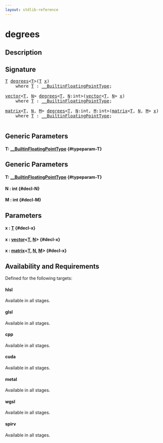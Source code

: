 ```yaml
---
layout: stdlib-reference
---
```


# degrees

## Description





## Signature 

<pre>
<a href="/stdlib-reference/global-decls/degrees#typeparam-T" class="code_type">T</a> <a href="/stdlib-reference/global-decls/degrees">degrees</a>&lt;<a href="/stdlib-reference/global-decls/degrees#typeparam-T" class="code_type">T</a>&gt;(<a href="/stdlib-reference/global-decls/degrees#typeparam-T" class="code_type">T</a> <a href="/stdlib-reference/global-decls/degrees#decl-x" class="code_param">x</a>)
    <span class='code_keyword'>where</span> <a href="/stdlib-reference/global-decls/degrees#typeparam-T" class="code_type">T</a> : <a href="/stdlib-reference/interfaces/BuiltinFloatingPointType/index">__BuiltinFloatingPointType</a>;

<a href="/stdlib-reference/types/vector/index">vector</a>&lt;<a href="/stdlib-reference/types/vector/index#typeparam-T" class="code_type">T</a>, <a href="/stdlib-reference/types/vector/index#decl-N" class="code_var">N</a>&gt; <a href="/stdlib-reference/global-decls/degrees">degrees</a>&lt;<a href="/stdlib-reference/global-decls/degrees#typeparam-T" class="code_type">T</a>, <a href="/stdlib-reference/global-decls/degrees#decl-N" class="code_var">N</a>:int&gt;(<a href="/stdlib-reference/types/vector/index">vector</a>&lt;<a href="/stdlib-reference/types/vector/index#typeparam-T" class="code_type">T</a>, <a href="/stdlib-reference/types/vector/index#decl-N" class="code_var">N</a>&gt; <a href="/stdlib-reference/global-decls/degrees#decl-x" class="code_param">x</a>)
    <span class='code_keyword'>where</span> <a href="/stdlib-reference/global-decls/degrees#typeparam-T" class="code_type">T</a> : <a href="/stdlib-reference/interfaces/BuiltinFloatingPointType/index">__BuiltinFloatingPointType</a>;

<a href="/stdlib-reference/types/matrix/index">matrix</a>&lt;<a href="/stdlib-reference/types/matrix/T" class="code_type">T</a>, <a href="/stdlib-reference/types/matrix/index#decl-N" class="code_var">N</a>, <a href="/stdlib-reference/types/matrix/index#decl-M" class="code_var">M</a>&gt; <a href="/stdlib-reference/global-decls/degrees">degrees</a>&lt;<a href="/stdlib-reference/global-decls/degrees#typeparam-T" class="code_type">T</a>, <a href="/stdlib-reference/global-decls/degrees#decl-N" class="code_var">N</a>:int, <a href="/stdlib-reference/global-decls/degrees#decl-M" class="code_var">M</a>:int&gt;(<a href="/stdlib-reference/types/matrix/index">matrix</a>&lt;<a href="/stdlib-reference/types/matrix/T" class="code_type">T</a>, <a href="/stdlib-reference/types/matrix/index#decl-N" class="code_var">N</a>, <a href="/stdlib-reference/types/matrix/index#decl-M" class="code_var">M</a>&gt; <a href="/stdlib-reference/global-decls/degrees#decl-x" class="code_param">x</a>)
    <span class='code_keyword'>where</span> <a href="/stdlib-reference/global-decls/degrees#typeparam-T" class="code_type">T</a> : <a href="/stdlib-reference/interfaces/BuiltinFloatingPointType/index">__BuiltinFloatingPointType</a>;

</pre>

## Generic Parameters

#### T: [\_\_BuiltinFloatingPointType](/stdlib-reference/interfaces/BuiltinFloatingPointType/index) {#typeparam-T}

## Generic Parameters

#### T: [\_\_BuiltinFloatingPointType](/stdlib-reference/interfaces/BuiltinFloatingPointType/index) {#typeparam-T}
#### N  : int {#decl-N}
#### M  : int {#decl-M}

## Parameters

#### x  : [T](/stdlib-reference/global-decls/degrees#typeparam-T) {#decl-x}
#### x  : [vector](/stdlib-reference/types/vector/index)\<[T](/stdlib-reference/types/vector/index#typeparam-T), [N](/stdlib-reference/types/vector/index#decl-N)\> {#decl-x}
#### x  : [matrix](/stdlib-reference/types/matrix/index)\<[T](/stdlib-reference/types/matrix/T), [N](/stdlib-reference/types/matrix/index#decl-N), [M](/stdlib-reference/types/matrix/index#decl-M)\> {#decl-x}

## Availability and Requirements

Defined for the following targets:

#### hlsl
Available in all stages.

#### glsl
Available in all stages.

#### cpp
Available in all stages.

#### cuda
Available in all stages.

#### metal
Available in all stages.

#### wgsl
Available in all stages.

#### spirv
Available in all stages.



